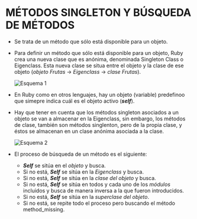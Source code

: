# MÉTODOS SINGLETON Y BÚSQUEDA DE MÉTODOS

* Se trata de un método que sólo está disponible para un objeto.

* Para definir un método que sólo está disponible para un objeto, Ruby crea una nueva clase que es anónima, denominada Singleton Class o Eigenclass. Esta nueva clase se situa entre el  objeto y la clase de ese objeto (*objeto Frutas* -> *Eigenclass* -> *clase Frutas*).

	![Esquema 1][Esquema1]

* En Ruby como en otros lenguajes, hay un objeto (variable) predefinoo que simepre indica cuál es el objeto activo (***self***).

* Hay que tener en cuenta que los métodos singleton asociados a un objeto se van a almacenar en la Eigenclass, sin embargo, los métodos de clase, también son métodos singlenton, pero de la propia clase, y éstos se almacenan en un clase anónima asociada a la clase.

	![Esquema 2][Esquema2]

* El proceso de búsqueda de un método es el  siguiente:

	* ***Self*** se sitúa en el *objeto* y busca.
	* Si no está, ***Self*** se sitúa en la *Eigenclass*  y busca.
	* Si no está, ***Self*** se sitúa en la *clase del objeto*  y busca.
	* Si no está, ***Self*** se sitúa en todos y cada uno de los *módulos* incluidos y busca de manera inversa a la que fueron introducidos.
	* Si no está, ***Self*** se sitúa en la *superclase del objeto*.
	* Si no está, se repite todo el proceso pero buscando el método method_missing.

[Esquema1]: Material/1.jpg "Esquema 1"
[Esquema2]: Material/2.jpg "Esquema 2"
